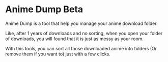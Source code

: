 # Anime Dump Beta

Anime Dump is a tool that help you manage your anime download folder. 

Like, after 1 years of downloads and no sorting, when you open your folder of downloads, you will found that it is just as messy as your room.

With this tools, you can sort all those downloaded anime into folders (Or remove them if you want to) just with a few clicks.
